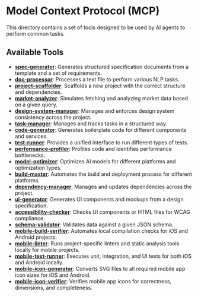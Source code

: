 # Model Context Protocol (MCP)

This directory contains a set of tools designed to be used by AI agents to perform common tasks.

## Available Tools

-   [**spec-generator**](./spec-generator/README.md): Generates structured specification documents from a template and a set of requirements.
-   [**doc-processor**](./doc-processor/README.md): Processes a text file to perform various NLP tasks.
-   [**project-scaffolder**](./project-scaffolder/README.md): Scaffolds a new project with the correct structure and dependencies.
-   [**market-analyzer**](./market-analyzer/README.md): Simulates fetching and analyzing market data based on a given query.
-   [**design-system-manager**](./design-system-manager/README.md): Manages and enforces design system consistency across the project.
-   [**task-manager**](./task-manager/README.md): Manages and tracks tasks in a structured way.
-   [**code-generator**](./code-generator/README.md): Generates boilerplate code for different components and services.
-   [**test-runner**](./test-runner/README.md): Provides a unified interface to run different types of tests.
-   [**performance-profiler**](./performance-profiler/README.md): Profiles code and identifies performance bottlenecks.
-   [**model-optimizer**](./model-optimizer/README.md): Optimizes AI models for different platforms and optimization types.
-   [**build-master**](./build-master/README.md): Automates the build and deployment process for different platforms.
-   [**dependency-manager**](./dependency-manager/README.md): Manages and updates dependencies across the project.
-   [**ui-generator**](./ui-generator/README.md): Generates UI components and mockups from a design specification.
-   [**accessibility-checker**](./accessibility-checker/README.md): Checks UI components or HTML files for WCAG compliance.
-   [**schema-validator**](./schema-validator/README.md): Validates data against a given JSON schema.
-   [**mobile-build-verifier**](./mobile-build-verifier/README.md): Automates local compilation checks for iOS and Android projects.
-   [**mobile-linter**](./mobile-linter/README.md): Runs project-specific linters and static analysis tools locally for mobile projects.
-   [**mobile-test-runner**](./mobile-test-runner/README.md): Executes unit, integration, and UI tests for both iOS and Android locally.
-   [**mobile-icon-generator**](./mobile-icon-generator/README.md): Converts SVG files to all required mobile app icon sizes for iOS and Android.
-   [**mobile-icon-verifier**](./mobile-icon-verifier/README.md): Verifies mobile app icons for correctness, dimensions, and completeness.
